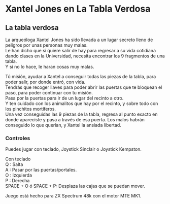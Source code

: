 # Xantel Jones en La Tabla Verdosa


## La tabla verdosa

La arqueóloga Xantel Jones ha sido llevada a un lugar secreto lleno de peligros por unas personas muy malas.<br>
Le han dicho que si quiere salir de hay para regresar a su vida cotidiana dando clases en la Universidad, necesita encontrar los 9 fragmentos de una tabla.<br>
Y si no lo hace, le haran cosas muy malas.

Tú misión, ayudar a Xantel a conseguir todas las piezas de la tabla, para poder salir, por donde entró, con vida.<br>
Tendrás que recoger llaves para poder abrir las puertas que te bloquean el paso, para poder continuar con tu misión.<br>
Pasa por la puertas para ir de un lugar del recinto a otro.<br>
Y ten cuidado con los animalitos que hay por el recinto, y sobre todo con los pinchitos mortíferos.<br>
Una vez conseguidas las 9 piezas de la tabla, regresa al punto exacto en donde apareciste y pasa a través de esa puerta. Los malos habrán conseguido lo que querían, y Xantel la ansiada libertad.


### Controles
Puedes jugar con teclado, Joystick Sinclair o Joystick Kempston.

Con teclado<br>
Q : Salta<br>
A : Pasar por las puertas/portales.<br>
O : Izquierda<br>
P : Derecha<br>
SPACE + O ó SPACE + P: Desplaza las cajas que se puedan mover.


Juego está hecho para ZX Spectrum 48k con el motor MTE MK1.
